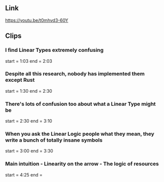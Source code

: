 ## Link
https://youtu.be/t0mhvd3-60Y

## Clips

### I find Linear Types extremely confusing
start = 1:03
end = 2:03

### Despite all this research, nobody has implemented them except Rust
start = 1:30
end = 2:30

### There's lots of confusion too about what a Linear Type might be
start = 2:30
end = 3:10

### When you ask the Linear Logic people what they mean, they write a bunch of totally insane symbols
start = 3:00
end = 3:30

### Main intuition - Linearity on the arrow - The logic of resources
start = 4:25
end = 